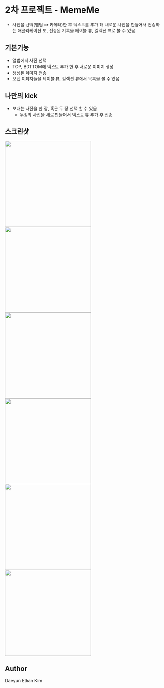 # 2차 프로젝트 - MemeMe
- 사진을 선택(앨범 or 카메라)한 후 텍스트를 추가 해 새로운 사진을 만들어서 전송하는 애플리케이션
또, 전송된 기록을 테이블 뷰, 컬렉션 뷰로 볼 수 있음

## 기본기능
- 앨범에서 사진 선택
- TOP, BOTTOM에 텍스트 추가 한 후 새로운 이미지 생성
- 생성된 이미지 전송
- 보낸 이미지들을 테이블 뷰, 컬렉션 뷰에서 목록을 볼 수 있음

## 나만의 kick
- 보내는 사진을 한 장, 혹은 두 장 선택 할 수 있음
    * 두장의 사진을 새로 만들어서 텍스트 뷰 추가 후 전송 

## 스크린샷
<img src="" width="280">
<img src="" width="280">
<img src="" width="280">
<img src="" width="280">
<img src="" width="280">
<img src="" width="280">

## Author
Daeyun Ethan Kim
